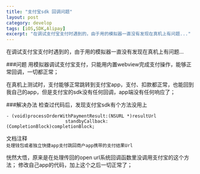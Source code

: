 ```yaml
---
title: "支付宝sdk 回调问题"
layout: post
category: develop
tags: [iOS,SDK,Alipay]
excerpt: "在调试支付宝支付时遇到的，由于用的模拟器一直没有发现在真机上有问题..."
---
```


在调试支付宝支付时遇到的，由于用的模拟器一直没有发现在真机上有问题...

###问题
用模拟器调试支付宝支付，只能用内置webview完成支付操作，能够正常回调，一切都正常；

在真机上测试时，支付能够正常跳转到支付宝app，支付、扣款都正常，也能回到我自己的app，但是支付宝的sdk没有任何回调，app端没有任何响应了；

###解决办法
检查过代码后，发现支付宝sdk有个方法没用上
```
- (void)processOrderWithPaymentResult:(NSURL *)resultUrl
                      standbyCallback:(CompletionBlock)completionBlock;
```

文档注释  
`处理钱包或者独立快捷app支付跳回商户app携带的支付结果Url`

恍然大悟，原来是在处理传回的open url系统回调函数里没调用支付宝的这个方法；
修改自己app的代码，加上这个之后一切正常了；


